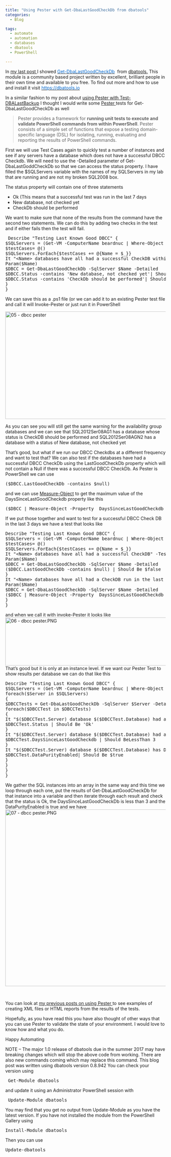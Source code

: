 ```yaml
---
title: "Using Pester with Get-DbaLastGoodCheckDb from dbatools"
categories:
  - Blog

tags:
  - automate
  - automation
  - databases
  - dbatools
  - PowerShell

---
```

<P>In <A href="https://blog.robsewell.com/getting-sqlservers-last-known-good-dbcc-checkdb-with-powershell-and-dbatools/" target=_blank>my last post </A>I showed <A href="https://dbatools.io/functions/get-dbalastgoodcheckdb/" target=_blank><SPAN style="COLOR: #0066cc">Get-DbaLastGoodCheckDb</SPAN></A>&nbsp; from <A href="https://dbatools.io" target=_blank>dbatools.</A> This module is a community based project written by excellent, brilliant people in their own time and available to you free. To find out more and how to use and install it visit <A href="https://dbatools.io" target=_blank><SPAN style="COLOR: #0066cc">https://dbatools.io</SPAN></A></P>
<P>In a similar fashion to my post about <A href="https://blog.robsewell.com/using-pester-with-dbatools-test-dbalastbackup/" target=_blank>using Pester with Test-DBALastBackup</A>&nbsp;I thought I would write some <A href="https://github.com/pester" target=_blank>Pester </A>tests for Get-DbaLastGoodCheckDb as well</P>
<BLOCKQUOTE>
<P>Pester provides a framework for <STRONG>running unit tests to execute and validate PowerShell commands from within PowerShell</STRONG>. Pester consists of a simple set of functions that expose a testing domain-specific language (DSL) for isolating, running, evaluating and reporting the results of PowerShell commands.</P></BLOCKQUOTE>
<P>First we will use Test Cases again to quickly test a number of instances and see if any servers have a database which does not have a successful DBCC Checkdb. We will need to use the -Detailed parameter of Get-DbaLastGoddCheckDb so that we can access the status property. I have filled the $SQLServers variable with the names of my SQLServers in my lab that are running and are not my broken SQL2008 box.</P>
<P>The status property will contain one of three statements</P>
<UL>
<LI>Ok (This means that a successful test was run in the last 7 days 
<LI>New database, not checked yet 
<LI>CheckDb should be performed </LI></UL>
<P>We want to make sure that none of the results from the command have the second two statements. We can do this by adding two checks in the test and if either fails then the test will fail.</P><PRE class="lang:ps decode:true"> Describe "Testing Last Known Good DBCC" {
$SQLServers = (Get-VM -ComputerName beardnuc | Where-Object {$_.Name -like '*SQL*' -and $_.Name -ne 'SQL2008Ser2008' -and $_.State -eq 'Running'}).Name
$testCases= @()
$SQLServers.ForEach{$testCases += @{Name = $_}}
It "&lt;Name&gt; databases have all had a successful CheckDB within the last 7 days" -TestCases $testCases {
Param($Name)
$DBCC = Get-DbaLastGoodCheckDb -SqlServer $Name -Detailed
$DBCC.Status -contains 'New database, not checked yet'| Should Be $false
$DBCC.Status -contains 'CheckDb should be performed'| Should Be $false
}
}</PRE>
<P>We can save this as a .ps1 file (or we can add it to an existing Pester test file and call it will Invoke-Pester or just run it in PowerShell</P>
<P><IMG class="alignnone size-full wp-image-4559" alt="05 - dbcc pester" src="https://blog.robsewell.com/assets/uploads/2017/03/05-dbcc-pester1.png?resize=630%2C337&amp;ssl=1" width=630 height=337 data-recalc-dims="1" loading="lazy" data-large-file="https://blog.robsewell.com/assets/uploads/2017/03/05-dbcc-pester1.png?fit=630%2C337&amp;ssl=1" data-medium-file="https://blog.robsewell.com/assets/uploads/2017/03/05-dbcc-pester1.png?fit=300%2C160&amp;ssl=1" data-image-description="" data-image-title="05 – dbcc pester" data-image-meta='{"aperture":"0","credit":"","camera":"","caption":"","created_timestamp":"0","copyright":"","focal_length":"0","iso":"0","shutter_speed":"0","title":"","orientation":"0"}' data-comments-opened="1" data-orig-size="771,412" data-orig-file="https://blog.robsewell.com/assets/uploads/2017/03/05-dbcc-pester1.png?fit=771%2C412&amp;ssl=1" data-permalink="https://blog.robsewell.com/using-pester-with-get-dbalastgoodcheckdb-from-dbatools/05-dbcc-pester-2/#main" data-attachment-id="4559"></P>
<P>As you can see you will still get the same warning for the availability group databases and we can see that SQL2012Ser08AG1 has a database whose status is CheckDB should be performed and SQL2012Ser08AGN2 has a database with a status of New database, not checked yet</P>
<P>That’s good, but what if we run our DBCC Checkdbs at a different frequency and want to test that? We can also test if the databases have had a successful DBCC CheckDb&nbsp;using the&nbsp;LastGoodCheckDb&nbsp;property which will not contain a Null if there was a successful DBCC CheckDb. As Pester is PowerShell we can use</P><PRE class="lang:ps decode:true">($DBCC.LastGoodCheckDb -contains $null)</PRE>
<P>and we can use <A href="https://msdn.microsoft.com/en-us/powershell/reference/5.1/microsoft.powershell.utility/measure-object" target=_blank>Measure-Object</A> to get the maximum value of the DaysSinceLastGoodCheckdb property like this</P>
<DIV>
<DIV><PRE class="lang:ps decode:true">($DBCC | Measure-Object -Property&nbsp; DaysSinceLastGoodCheckdb -Maximum).Maximum</PRE></DIV></DIV>
<DIV></DIV>
<DIV>If we put those together and want to test for a successful DBCC Check DB in the last 3 days we have a test that looks like</DIV>
<DIV></DIV>
<DIV>
<DIV>
<DIV><PRE class="lang:ps decode:true">Describe "Testing Last Known Good DBCC" {
$SQLServers = (Get-VM -ComputerName beardnuc | Where-Object {$_.Name -like '*SQL*' -and $_.Name -ne 'SQL2008Ser2008' -and $_.State -eq 'Running'}).Name
$testCases= @()
$SQLServers.ForEach{$testCases += @{Name = $_}}
It "&lt;Name&gt; databases have all had a successful CheckDB" -TestCases $testCases {
Param($Name)
$DBCC = Get-DbaLastGoodCheckDb -SqlServer $Name -Detailed
($DBCC.LastGoodCheckDb -contains $null) | Should Be $false
}
It "&lt;Name&gt; databases have all had a CheckDB run in the last 3 days" -TestCases $testCases {
Param($Name)
$DBCC = Get-DbaLastGoodCheckDb -SqlServer $Name -Detailed
($DBCC | Measure-Object -Property&nbsp; DaysSinceLastGoodCheckdb -Maximum).Maximum | Should BeLessThan 3
}
}</PRE></DIV></DIV></DIV>
<DIV></DIV>
<DIV>and when we call it with invoke-Pester it looks like</DIV>
<DIV></DIV>
<DIV><IMG class="alignnone size-full wp-image-4579" alt="06 - dbcc pester.PNG" src="https://blog.robsewell.com/assets/uploads/2017/03/06-dbcc-pester.png?resize=630%2C151&amp;ssl=1" width=630 height=151 data-recalc-dims="1" loading="lazy" data-large-file="https://blog.robsewell.com/assets/uploads/2017/03/06-dbcc-pester.png?fit=630%2C151&amp;ssl=1" data-medium-file="https://blog.robsewell.com/assets/uploads/2017/03/06-dbcc-pester.png?fit=300%2C72&amp;ssl=1" data-image-description="" data-image-title="06 – dbcc pester" data-image-meta='{"aperture":"0","credit":"","camera":"","caption":"","created_timestamp":"0","copyright":"","focal_length":"0","iso":"0","shutter_speed":"0","title":"","orientation":"0"}' data-comments-opened="1" data-orig-size="665,159" data-orig-file="https://blog.robsewell.com/assets/uploads/2017/03/06-dbcc-pester.png?fit=665%2C159&amp;ssl=1" data-permalink="https://blog.robsewell.com/using-pester-with-get-dbalastgoodcheckdb-from-dbatools/06-dbcc-pester/#main" data-attachment-id="4579"></DIV>
<DIV></DIV>
<DIV>
<DIV>That’s good but it is only at an instance level. If we want our Pester Test to show results per database we can do that like this</DIV></DIV>
<DIV></DIV>
<DIV><PRE class="lang:ps decode:true">Describe "Testing Last Known Good DBCC" {
$SQLServers = (Get-VM -ComputerName beardnuc | Where-Object {$_.Name -like '*SQL*' -and $_.Name -ne 'SQL2008Ser2008' -and $_.State -eq 'Running'}).Name
foreach($Server in $SQLServers)
{
$DBCCTests = Get-DbaLastGoodCheckDb -SqlServer $Server -Detailed
foreach($DBCCTest in $DBCCTests)
{
It "$($DBCCTest.Server) database $($DBCCTest.Database) had a successful CheckDB"{
$DBCCTest.Status | Should Be 'Ok'
}
It "$($DBCCTest.Server) database $($DBCCTest.Database) had a CheckDB run in the last 3 days" {
$DBCCTest.DaysSinceLastGoodCheckdb | Should BeLessThan 3
}
It "$($DBCCTest.Server) database $($DBCCTest.Database) has Data Purity Enabled" {
$DBCCTest.DataPurityEnabled| Should Be $true
}
}
}
}</PRE></DIV>
<DIV></DIV>
<DIV>We gather the SQL instances into an array in the same way and this time we loop through each one, put the results of Get-DbaLastGoodCheckDb for that instance&nbsp;into a variable and then iterate through each result and check that the status is Ok, the DaysSinceLastGoodCheckDb is less than 3 and the DataPurityEnabled is true and we have</DIV>
<DIV></DIV>
<DIV><IMG class="alignnone size-full wp-image-4590" alt="07 - dbcc pester.PNG" src="https://blog.robsewell.com/assets/uploads/2017/03/07-dbcc-pester.png?resize=630%2C554&amp;ssl=1" width=630 height=554 data-recalc-dims="1" loading="lazy" data-large-file="https://blog.robsewell.com/assets/uploads/2017/03/07-dbcc-pester.png?fit=630%2C554&amp;ssl=1" data-medium-file="https://blog.robsewell.com/assets/uploads/2017/03/07-dbcc-pester.png?fit=300%2C264&amp;ssl=1" data-image-description="" data-image-title="07 – dbcc pester" data-image-meta='{"aperture":"0","credit":"","camera":"","caption":"","created_timestamp":"0","copyright":"","focal_length":"0","iso":"0","shutter_speed":"0","title":"","orientation":"0"}' data-comments-opened="1" data-orig-size="698,614" data-orig-file="https://blog.robsewell.com/assets/uploads/2017/03/07-dbcc-pester.png?fit=698%2C614&amp;ssl=1" data-permalink="https://blog.robsewell.com/using-pester-with-get-dbalastgoodcheckdb-from-dbatools/07-dbcc-pester/#main" data-attachment-id="4590"></DIV>
<P>&nbsp;</P>
<P>You can look at <A href="https://blog.robsewell.com/tag/pester/" target=_blank>my previous posts on using Pester </A>to see examples of creating XML files or HTML reports from the results of the tests.</P>
<P>Hopefully, as you have read this you have also thought of other ways that you can use Pester to validate the state of your environment. I would love to know how and what you do.</P>
<DIV>Happy Automating</DIV>
<DIV></DIV>
<DIV></DIV>
<DIV></DIV>
<DIV>
<P>NOTE – The major 1.0 release of dbatools due in the summer 2017 may have breaking changes which will stop the above code from working. There are also new commands coming which may replace this command. This blog post was written using dbatools version 0.8.942 You can check your version using</P><PRE class="lang:ps decode:true"> Get-Module dbatools</PRE>
<P>and update it using an Administrator PowerShell session with</P><PRE class="lang:ps decode:true"> Update-Module dbatools</PRE>
<P>You may find that you get no output from Update-Module as you have the latest version. If&nbsp;you have not installed the&nbsp;module from the PowerShell Gallery using</P><PRE class="lang:ps decode:true">Install-Module dbatools</PRE>
<P>Then you can use</P><PRE class="lang:ps decode:true">Update-dbatools</PRE></DIV>
<DIV></DIV>
<P>&nbsp;</P>
<P>&nbsp;</P>

